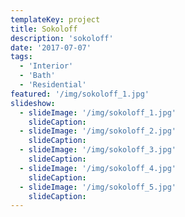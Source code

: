 ```yaml
---
templateKey: project
title: Sokoloff
description: 'sokoloff'
date: '2017-07-07'
tags:
  - 'Interior'
  - 'Bath'
  - 'Residential'
featured: '/img/sokoloff_1.jpg'
slideshow:
  - slideImage: '/img/sokoloff_1.jpg'
    slideCaption:
  - slideImage: '/img/sokoloff_2.jpg'
    slideCaption:
  - slideImage: '/img/sokoloff_3.jpg'
    slideCaption:
  - slideImage: '/img/sokoloff_4.jpg'
    slideCaption:
  - slideImage: '/img/sokoloff_5.jpg'
    slideCaption:
---
```

